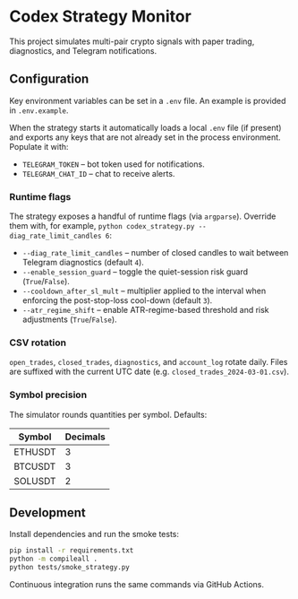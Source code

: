 # Codex Strategy Monitor

This project simulates multi-pair crypto signals with paper trading, diagnostics, and Telegram notifications.

## Configuration

Key environment variables can be set in a `.env` file. An example is provided in `.env.example`.

When the strategy starts it automatically loads a local `.env` file (if present) and exports any keys that are not already set in the process environment. Populate it with:

* `TELEGRAM_TOKEN` – bot token used for notifications.
* `TELEGRAM_CHAT_ID` – chat to receive alerts.

### Runtime flags

The strategy exposes a handful of runtime flags (via `argparse`). Override them with, for example, `python codex_strategy.py --diag_rate_limit_candles 6`:

* `--diag_rate_limit_candles` – number of closed candles to wait between Telegram diagnostics (default `4`).
* `--enable_session_guard` – toggle the quiet-session risk guard (`True`/`False`).
* `--cooldown_after_sl_mult` – multiplier applied to the interval when enforcing the post-stop-loss cool-down (default `3`).
* `--atr_regime_shift` – enable ATR-regime-based threshold and risk adjustments (`True`/`False`).

### CSV rotation

`open_trades`, `closed_trades`, `diagnostics`, and `account_log` rotate daily. Files are suffixed with the current UTC date (e.g. `closed_trades_2024-03-01.csv`).

### Symbol precision

The simulator rounds quantities per symbol. Defaults:

| Symbol   | Decimals |
|----------|----------|
| ETHUSDT  | 3        |
| BTCUSDT  | 3        |
| SOLUSDT  | 2        |

## Development

Install dependencies and run the smoke tests:

```bash
pip install -r requirements.txt
python -m compileall .
python tests/smoke_strategy.py
```

Continuous integration runs the same commands via GitHub Actions.
